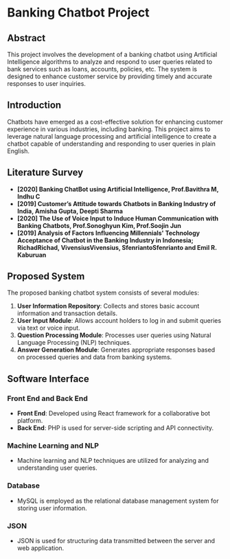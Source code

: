 # Banking Chatbot Project

## Abstract

This project involves the development of a banking chatbot using Artificial Intelligence algorithms to analyze and respond to user queries related to bank services such as loans, accounts, policies, etc. The system is designed to enhance customer service by providing timely and accurate responses to user inquiries.

## Introduction

Chatbots have emerged as a cost-effective solution for enhancing customer experience in various industries, including banking. This project aims to leverage natural language processing and artificial intelligence to create a chatbot capable of understanding and responding to user queries in plain English.

## Literature Survey

- **[2020] Banking ChatBot using Artificial Intelligence, Prof.Bavithra M, Indhu C**
- **[2019] Customer’s Attitude towards Chatbots in Banking Industry of India, Amisha Gupta, Deepti Sharma**
- **[2020] The Use of Voice Input to Induce Human Communication with Banking Chatbots, Prof.Sonoghyun Kim, Prof.Soojin Jun**
- **[2019] Analysis of Factors Influencing Millennials' Technology Acceptance of Chatbot in the Banking Industry in Indonesia; RichadRichad, VivensiusVivensius, SfenriantoSfenrianto and Emil R. Kaburuan**

## Proposed System

The proposed banking chatbot system consists of several modules:
1. **User Information Repository**: Collects and stores basic account information and transaction details.
2. **User Input Module**: Allows account holders to log in and submit queries via text or voice input.
3. **Question Processing Module**: Processes user queries using Natural Language Processing (NLP) techniques.
4. **Answer Generation Module**: Generates appropriate responses based on processed queries and data from banking systems.

## Software Interface

### Front End and Back End
- **Front End**: Developed using React framework for a collaborative bot platform.
- **Back End**: PHP is used for server-side scripting and API connectivity.

### Machine Learning and NLP
- Machine learning and NLP techniques are utilized for analyzing and understanding user queries.

### Database
- MySQL is employed as the relational database management system for storing user information.

### JSON
- JSON is used for structuring data transmitted between the server and web application.

